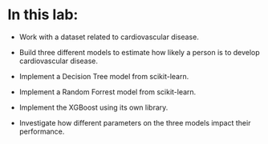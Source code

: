 # In this lab:

* Work with a dataset related to cardiovascular disease.

+ Build three different models to estimate how likely a person is to develop cardiovascular disease.

* Implement a Decision Tree model from scikit-learn.

+ Implement a Random Forrest model from scikit-learn.

* Implement the XGBoost using its own library.

+ Investigate how different parameters on the three models impact their performance.
